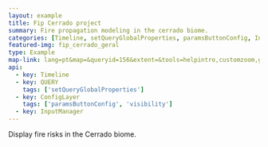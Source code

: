 ```yaml
---
layout: example
title: Fip Cerrado project
summary: Fire propagation modeling in the cerrado biome.
categories: [Timeline, setQueryGlobalProperties, paramsButtonConfig, InputManager, visibility]
featured-img: fip_cerrado_geral
type: Example
map-link: lang=pt&map=&queryid=156&extent=&tools=helpintro,customzoom,getfeature&options=enablequeries,scale,startopened,capabilities&visiblelayers=custom
api: 
  - key: Timeline
  - key: QUERY
    tags: ['setQueryGlobalProperties']
  - key: ConfigLayer
    tags: ['paramsButtonConfig', 'visibility']
  - key: InputManager
---
```

Display fire risks in the Cerrado biome.
